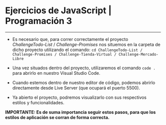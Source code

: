 # Ejercicios de JavaScript | Programación 3
---

- Es necesario que, para correr correctamente el proyecto *ChallengeTodo-List* / *Challenge-Promises*
nos situemos en la carpeta de dicho proyecto utilizando el comando:
`cd ChallengeTodo-List / Challenge-Promises / Challenge-Tienda-Virtual / Challenge-Mercado-Libre`

- Una vez situados dentro del proyecto, utilizaremos el comando `code .` para
abrirlo en nuestro Visual Studio Code.

- Cuando estemos dentro de nuestro editor de código, podemos abrirlo directamente
desde Live Server (que ocupará el puerto 5500).

- Ya abierto el proyecto, podremos visualizarlo con sus respectivos estilos y
funcionalidades.

**IMPORTANTE: Es de suma importancia seguir estos pasos, para que los estilos de aplicación se corran de forma correcta.**
